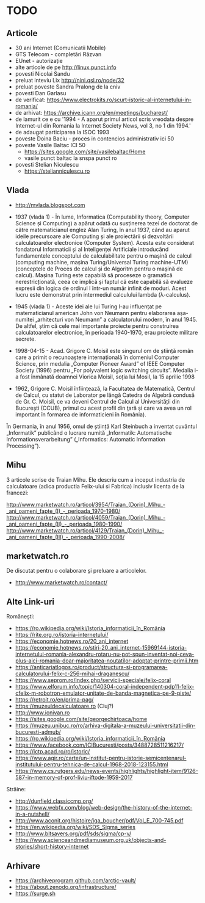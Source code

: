 # TODO

## Articole

- 30 ani Internet (Comunicatii Mobile)
- GTS Telecom - completări Răzvan
- EUnet - autorizație
- alte articole de pe http://linux.punct.info
- povesti Nicolai Sandu
- preluat inteviu Lix http://nini.qsl.ro/node/32
- preluat poveste Sandra Pralong de la cniv
- povesti Dan Garlasu
- de verificat: https://www.electrokits.ro/scurt-istoric-al-internetului-in-romania/
- de arhivat: https://archive.icann.org/en/meetings/bucharest/
- de lamurit ce e cu '1994 - A aparut primul articol scris vreodata despre Internet-ul din Romania la Internet Society News, vol 3, no 1 din 1994.'
- de adaugat participarea la ISOC 1993
- poveste Doina Baciu - proces in contencios administrativ ici 50
- poveste Vasile Baltac ICI 50
  - https://sites.google.com/site/vasilebaltac/Home
  - vasile punct baltac la snspa punct ro
- povesti Stelian Niculescu
  - https://stelianniculescu.ro


## Vlada

- http://mvlada.blogspot.com

- 1937 (vlada 1) - În lume, Informatica (Computability theory, Computer Science și Computing) a
apărut odată cu susținerea tezei de doctorat de către matematicianul englez Alan Turing, în anul 1937, când au aparut ideile precursoare ale Computing și ale
proiectării și dezvoltării calculatoarelor electronice (Computer System). Acesta este
considerat fondatorul Informaticii și al Inteligenței Artificiale introducând
fundamentele conceptului de calculabilitate pentru o mașină de calcul (computing
machine, mașina Turing/Universal Turing machine-UTM) (conceptele de Proces de
calcul și de Algoritm pentru o mașină de calcul). Mașina Turing este capabilă să
proceseze o gramatică nerestricționată, ceea ce implică și faptul că este capabilă să
evalueze expresii din logica de ordinul I într-un număr infinit de moduri. Acest
lucru este demonstrat prin intermediul calculului lambda (λ-calculus).

- 1945 (vlada 1) - Aceste idei
ale lui Turing l-au influențat pe matematicianul american John von Neumann
pentru elaborarea așa-numitei „arhitecturi von Neumann” a calculatorului modern,
în anul 1945. De altfel, știm că cele mai importante proiecte pentru construirea
calculatoarelor electronice, în perioada 1940-1970, erau proiecte militare secrete.

- 1998-04-15 - Acad. Grigore C. Moisil este
singurul om de știință român
care a primit o recunoaștere
internațională în domeniul
Computer Science, prin
medalia „Computer Pioneer
Award” of IEEE Computer
Society (1996) pentru „For
polyvalent logic switching
circuits”. Medalia i-a fost
înmânată doamnei Viorica
Moisil, soția lui Mosil, la 15
aprilie 1998

- 1962, Grigore C.
Moisil înființează, la Facultatea de Matematică, Centrul de Calcul, cu statut
de Laborator pe lângă Catedra de Algebră condusă de Gr. C. Moisil, ce va
deveni Centrul de Calcul al Universității din București (CCUB), primul cu
acest profil din ţară și care va avea un rol important în formarea de
informaticieni în România).

În Germania, în anul 1956, omul de știință Karl Steinbuch a inventat
cuvântul „Informatik” publicând o lucrare numită „Informatik: Automatische
Informationsverarbeitung” („Informatics: Automatic Information Processing”).

## Mihu

3 articole scrise de Traian Mihu. Ele descriu cum a inceput
industria de calculatoare (adica productia Felix-ului si Fabrica) inclusiv licenta de la francezi:

http://www.marketwatch.ro/articol/3954/Traian_(Dorin)_Mihu_-_ani_oameni_fapte_(I)_-_perioada_1970-1980/
http://www.marketwatch.ro/articol/4059/Traian_(Dorin)_Mihu_-_ani_oameni_fapte_(II)_-_perioada_1980-1990/
http://www.marketwatch.ro/articol/4129/Traian_(Dorin)_Mihu_-_ani_oameni_fapte_(III)_-_perioada_1990-2008/

## marketwatch.ro

De discutat pentru o colaborare și preluare a articolelor.

- http://www.marketwatch.ro/contact/

## Alte Link-uri

Românești:

- https://ro.wikipedia.org/wiki/Istoria_informaticii_în_România
- https://rite.org.ro/istoria-internetului/
- https://economie.hotnews.ro/20_ani_internet
- https://economie.hotnews.ro/stiri-20_ani_internet-15969144-istoria-internetului-romania-alexandru-rotaru-nu-pot-spun-inventat-noi-ceva-plus-aici-romania-doar-majoritatea-noutatilor-adoptat-printre-primii.htm
- https://anticariatlogos.ro/product/structura-si-programarea-calculatorului-felix-c-256-mihai-draganescu/
- https://www.seprom.ro/index.php/servicii-speciale/felix-coral
- https://www.elforum.info/topic/140304-coral-independent-pdp11-felix-cfelix-m-robotron-emulator-unitate-de-banda-magnetica-pe-9-piste/
- https://retroit.ro/en/prima-pag/
- https://muzeuldecalculatoare.ro (Cluj?)
- http://www.ionivan.ro
- https://sites.google.com/site/georgechirtoaca/home
- https://muzeu.unibuc.ro/ro/arhiva-digitala-a-muzeului-universitatii-din-bucuresti-admub/
- https://ro.wikipedia.org/wiki/Istoria_informaticii_în_România
- https://www.facebook.com/ICIBucuresti/posts/3488728511216217/
- https://ictp.acad.ro/ro/istoric/
- https://www.agir.ro/carte/un-institut-pentru-istorie-semicentenarul-institutului-pentru-tehnica-de-calcul-1968-2018-123155.html
- https://www.cs.rutgers.edu/news-events/highlights/highlight-item/9126-587-in-memory-of-prof-liviu-iftode-1959-2017

Străine:

- http://dunfield.classiccmp.org/
- https://www.webfx.com/blog/web-design/the-history-of-the-internet-in-a-nutshell/
- http://www.aconit.org/histoire/iga_boucher/pdf/Vol_E_700-745.pdf
- https://en.wikipedia.org/wiki/SDS_Sigma_series
- http://www.bitsavers.org/pdf/sds/sigma/cp-v/
- https://www.scienceandmediamuseum.org.uk/objects-and-stories/short-history-internet

## Arhivare

- https://archiveprogram.github.com/arctic-vault/
- https://about.zenodo.org/infrastructure/
- https://surge.sh
